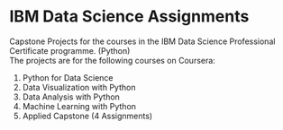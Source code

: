 # IBM Data Science Assignments
Capstone Projects for the courses in the IBM Data Science Professional Certificate programme. (Python)  
The projects are for the following courses on Coursera:  
1. Python for Data Science  
2. Data Visualization with Python  
3. Data Analysis with Python  
4. Machine Learning with Python  
5. Applied Capstone (4 Assignments)
